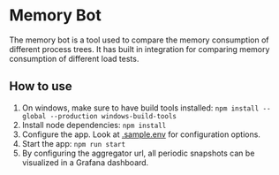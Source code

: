 # Memory Bot

The memory bot is a tool used to compare the memory consumption of different process
trees. It has built in integration for comparing memory consumption of different load tests.

## How to use
1. On windows, make sure to have build tools installed: ``npm install --global --production windows-build-tools``
2. Install node dependencies:   ``npm install`` 
3. Configure the app. Look at [.sample.env](.sample.env) for configuration options.
4. Start the app:   ``npm run start``
5. By configuring the aggregator url, all periodic snapshots can be visualized in a Grafana dashboard.